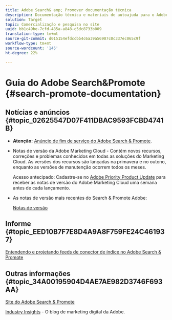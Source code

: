 ```yaml
---
title: Adobe Search& amp; Promover documentação técnica
description: Documentação técnica e materiais de autoajuda para o Adobe Search& amp; Promover
solution: Target
topic: Comercialização e pesquisa no site
uuid: bb1c49be-7cfd-485a-a848-c5dc8733b009
translation-type: tm+mt
source-git-commit: d015154efdccbb4c6a39a56907c0c337ec065c9f
workflow-type: tm+mt
source-wordcount: '145'
ht-degree: 22%

---
```



# Guia do Adobe Search&amp;Promote {#search-promote-documentation}

## Notícias e anúncios {#topic_02625547D07F411DBAC9593FCBD4741B}

* **Atenção:** [Anúncio de fim de serviço do Adobe Search &amp; Promote](/help/sp-eol.md).

* Notas de versão da Adobe Marketing Cloud - Contém novos recursos, correções e problemas conhecidos em todas as soluções do Marketing Cloud. As versões dos recursos são lançadas na primavera e no outono, enquanto as versões de manutenção ocorrem todos os meses.

   Acesso antecipado: Cadastre-se no [Adobe Priority Product Update](https://campaign.adobe.com/webApp/adbePriorityProductSubscribe) para receber as notas de versão do Adobe Marketing Cloud uma semana antes de cada lançamento.

* As notas de versão mais recentes do Search &amp; Promote Adobe:

   [Notas de versão](/help/c-searchpromote-release-notes/c-rn-02-13-18-version-1811.md)

## Informe {#topic_EED10B7F7E8D4A9A8F759FE24C461937}

[Entendendo e projetando feeds de conector de índice no Adobe Search &amp; Promote](https://marketing.adobe.com/resources/help/en_US/snp/index_connector_feeds.pdf)

## Outras informações {#topic_34A00195904D4AE7AE982D3746F693AA}

[Site do Adobe Search &amp; Promote](https://www.adobe.com/solutions/testing-targeting/search-driven-merchandising.html)

[Industry Insights](https://blogs.adobe.com/digitalmarketing/) - O blog de marketing digital da Adobe.
